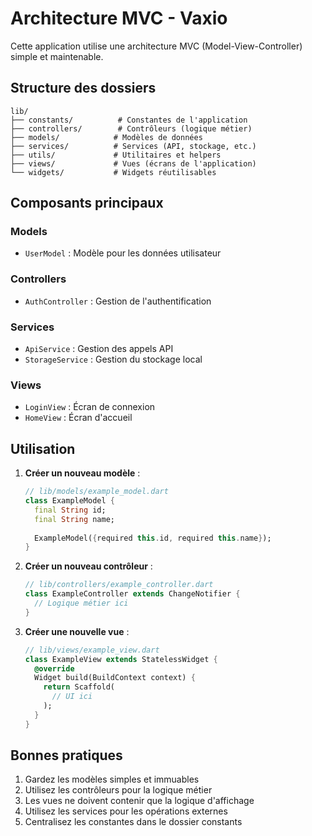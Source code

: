 # Architecture MVC - Vaxio

Cette application utilise une architecture MVC (Model-View-Controller) simple et maintenable.

## Structure des dossiers

```
lib/
├── constants/          # Constantes de l'application
├── controllers/        # Contrôleurs (logique métier)
├── models/            # Modèles de données
├── services/          # Services (API, stockage, etc.)
├── utils/             # Utilitaires et helpers
├── views/             # Vues (écrans de l'application)
└── widgets/           # Widgets réutilisables
```

## Composants principaux

### Models
- `UserModel` : Modèle pour les données utilisateur

### Controllers
- `AuthController` : Gestion de l'authentification

### Services
- `ApiService` : Gestion des appels API
- `StorageService` : Gestion du stockage local

### Views
- `LoginView` : Écran de connexion
- `HomeView` : Écran d'accueil

## Utilisation

1. **Créer un nouveau modèle** :
   ```dart
   // lib/models/example_model.dart
   class ExampleModel {
     final String id;
     final String name;
     
     ExampleModel({required this.id, required this.name});
   }
   ```

2. **Créer un nouveau contrôleur** :
   ```dart
   // lib/controllers/example_controller.dart
   class ExampleController extends ChangeNotifier {
     // Logique métier ici
   }
   ```

3. **Créer une nouvelle vue** :
   ```dart
   // lib/views/example_view.dart
   class ExampleView extends StatelessWidget {
     @override
     Widget build(BuildContext context) {
       return Scaffold(
         // UI ici
       );
     }
   }
   ```

## Bonnes pratiques

1. Gardez les modèles simples et immuables
2. Utilisez les contrôleurs pour la logique métier
3. Les vues ne doivent contenir que la logique d'affichage
4. Utilisez les services pour les opérations externes
5. Centralisez les constantes dans le dossier constants 